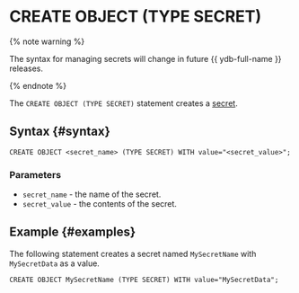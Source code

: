 # CREATE OBJECT (TYPE SECRET)

{% note warning %}

The syntax for managing secrets will change in future {{ ydb-full-name }} releases.

{% endnote %}

The `CREATE OBJECT (TYPE SECRET)` statement creates a [secret](../../../concepts/datamodel/secrets.md).

## Syntax {#syntax}

```yql
CREATE OBJECT <secret_name> (TYPE SECRET) WITH value="<secret_value>";
```

### Parameters

* `secret_name` - the name of the secret.
* `secret_value` - the contents of the secret.

## Example {#examples}

The following statement creates a secret named `MySecretName` with `MySecretData` as a value.

```yql
CREATE OBJECT MySecretName (TYPE SECRET) WITH value="MySecretData";
```
